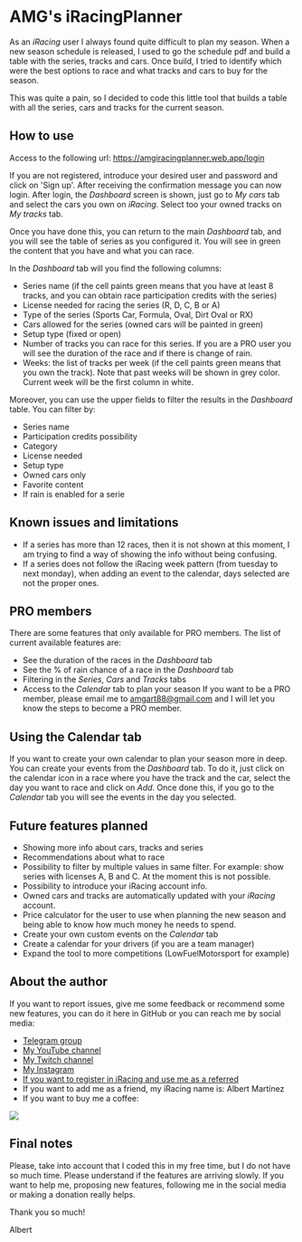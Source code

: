 # AMG's iRacingPlanner
As an *iRacing* user I always found quite difficult to plan my season. When a new season schedule is released,
I used to go the schedule pdf and build a table with the series, tracks and cars. Once build, I tried to identify
which were the best options to race and what tracks and cars to buy for the season.

This was quite a pain, so I decided to code this little tool that builds a table with all the series, cars and
tracks for the current season.

## How to use
Access to the following url: https://amgiracingplanner.web.app/login

If you are not registered, introduce your desired user and password and click on 'Sign up'. After receiving the
confirmation message you can now login.
After login, the *Dashboard* screen is shown, just go to *My cars* tab and select the cars you own on *iRacing*.
Select too your owned tracks on *My tracks* tab.

Once you have done this, you can return to the main *Dashboard* tab, and you will see the table of series
as you configured it.
You will see in green the content that you have and what you can race.

In the *Dashboard* tab will you find the following columns:
*   Series name (if the cell paints green means that you have at least 8 tracks, and you can obtain race participation credits with the series)
*   License needed for racing the series (R, D, C, B or A)
*   Type of the series (Sports Car, Formula, Oval, Dirt Oval or RX)
*   Cars allowed for the series (owned cars will be painted in green)
*   Setup type (fixed or open)
*   Number of tracks you can race for this series. If you are a PRO user you will see the duration of the race and if there is change of rain.
*   Weeks: the list of tracks per week (if the cell paints green means that you own the track).
    Note that past weeks will be shown in grey color. Current week will be the first column in white.


Moreover, you can use the upper fields to filter the results in the *Dashboard* table. You can filter by:
*   Series name
*   Participation credits possibility
*   Category
*   License needed
*   Setup type
*   Owned cars only
*   Favorite content
*   If rain is enabled for a serie

## Known issues and limitations
*   If a series has more than 12 races, then it is not shown at this moment, I am trying to find a way of showing the info without being confusing.
*   If a series does not follow the iRacing week pattern (from tuesday to next monday), when adding an event to the calendar, days selected are not the proper ones.

## PRO members
There are some features that only available for PRO members. The list of current available features are:
*   See the duration of the races in the *Dashboard* tab
*   See the % of rain chance of a race in the *Dashboard* tab
*   Filtering in the *Series*, *Cars* and *Tracks* tabs
*   Access to the *Calendar* tab to plan your season
    If you want to be a PRO member, please email me to amgart88@gmail.com and I will let you know the steps to become a PRO member.

## Using the Calendar tab
If you want to create your own calendar to plan your season more in deep. You can create your events from the *Dashboard* tab.
To do it, just click on the calendar icon in a race where you have the track and the car, select the day you want to race and click on *Add*.
Once done this, if you go to the *Calendar* tab you will see the events in the day you selected.

## Future features planned
*   Showing more info about cars, tracks and series
*   Recommendations about what to race
*   Possibility to filter by multiple values in same filter. For example: show series with licenses A, B and C. At the moment this is not possible.
*   Possibility to introduce your iRacing account info.
*   Owned cars and tracks are automatically updated with your *iRacing* account.
*   Price calculator for the user to use when planning the new season and being able to know how much money he needs to spend.
*   Create your own custom events on the *Calendar* tab
*   Create a calendar for your drivers (if you are a team manager)
*   Expand the tool to more competitions (LowFuelMotorsport for example)

## About the author
If you want to report issues, give me some feedback or recommend some new features, you can do it here in
GitHub or you can reach me by social media:

*   [Telegram group](t.me/amgiRacingPlanner)
*   [My YouTube channel](https://www.youtube.com/channel/UC5TSGSOsf1KE2zjnFFJTSfw)
*   [My Twitch channel](https://www.twitch.tv/amgart88)
*   [My Instagram](https://www.instagram.com/amg.art/)
*   [If you want to register in iRacing and use me as a referred](https://www.iracing.com/membership/?refid=366160)
*   If you want to add me as a friend, my iRacing name is: Albert Martínez
*   If you want to buy me a coffee:

[![](https://www.paypalobjects.com/es_ES/ES/i/btn/btn_donate_LG.gif)](https://paypal.me/amgart88)

## Final notes
Please, take into account that I coded this in my free time, but I do not have so much time. Please understand
if the features are arriving slowly.
If you want to help me, proposing new features, following me in the social media or making a donation
really helps.

Thank you so much!

Albert